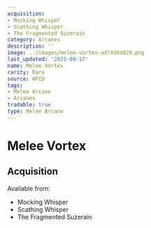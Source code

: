 ```yaml
---
acquisition:
- Mocking Whisper
- Scathing Whisper
- The Fragmented Suzerain
category: Arcanes
description: ''
image: ../images/melee-vortex-ad74d9a929.png
last_updated: '2025-09-17'
name: Melee Vortex
rarity: Rare
source: WFCD
tags:
- Melee Arcane
- Arcanes
tradable: true
type: Melee Arcane
---
```


# Melee Vortex

## Acquisition

Available from:
- Mocking Whisper
- Scathing Whisper
- The Fragmented Suzerain

